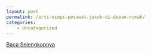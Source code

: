```yaml
---
layout: post
permalink: /arti-mimpi-pesawat-jatuh-di-depan-rumah/
categories:
    - Uncategorized
---
```


[Baca Selengkapnya](/09)